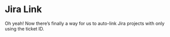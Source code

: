 # Jira Link

Oh yeah! Now there’s finally a way for us to auto-link Jira projects with only using the ticket ID.
